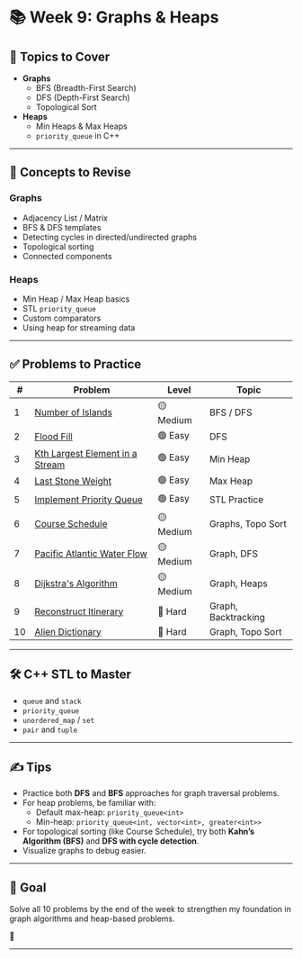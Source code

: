 # 📚 Week 9: Graphs & Heaps

## 📅 Topics to Cover

- **Graphs**
  - BFS (Breadth-First Search)
  - DFS (Depth-First Search)
  - Topological Sort
- **Heaps**
  - Min Heaps & Max Heaps
  - `priority_queue` in C++

---

## 🧠 Concepts to Revise

### Graphs
- Adjacency List / Matrix
- BFS & DFS templates
- Detecting cycles in directed/undirected graphs
- Topological sorting
- Connected components

### Heaps
- Min Heap / Max Heap basics
- STL `priority_queue`
- Custom comparators
- Using heap for streaming data

---

## ✅ Problems to Practice

| # | Problem | Level | Topic |
|---|---------|--------|-------|
| 1 | [Number of Islands](https://leetcode.com/problems/number-of-islands/) | 🟡 Medium | BFS / DFS |
| 2 | [Flood Fill](https://leetcode.com/problems/flood-fill/) | 🟢 Easy | DFS |
| 3 | [Kth Largest Element in a Stream](https://leetcode.com/problems/kth-largest-element-in-a-stream/) | 🟢 Easy | Min Heap |
| 4 | [Last Stone Weight](https://leetcode.com/problems/last-stone-weight/) | 🟢 Easy | Max Heap |
| 5 | [Implement Priority Queue](https://www.geeksforgeeks.org/priority-queue-in-cpp-stl/) | 🟢 Easy | STL Practice |
| 6 | [Course Schedule](https://leetcode.com/problems/course-schedule/) | 🟡 Medium | Graphs, Topo Sort |
| 7 | [Pacific Atlantic Water Flow](https://leetcode.com/problems/pacific-atlantic-water-flow/) | 🟡 Medium | Graph, DFS |
| 8 | [Dijkstra's Algorithm](https://practice.geeksforgeeks.org/problems/implementing-dijkstra-set-1-adjacency-matrix/1) | 🟡 Medium | Graph, Heaps |
| 9 | [Reconstruct Itinerary](https://leetcode.com/problems/reconstruct-itinerary/) | 🔴 Hard | Graph, Backtracking |
| 10 | [Alien Dictionary](https://practice.geeksforgeeks.org/problems/alien-dictionary/1) | 🔴 Hard | Graph, Topo Sort |

---

## 🛠️ C++ STL to Master

- `queue` and `stack`
- `priority_queue`
- `unordered_map` / `set`
- `pair` and `tuple`

---

## ✍️ Tips

- Practice both **DFS** and **BFS** approaches for graph traversal problems.
- For heap problems, be familiar with:
  - Default max-heap: `priority_queue<int>`
  - Min-heap: `priority_queue<int, vector<int>, greater<int>>`
- For topological sorting (like Course Schedule), try both **Kahn’s Algorithm (BFS)** and **DFS with cycle detection**.
- Visualize graphs to debug easier.

---

## 📌 Goal

Solve all 10 problems by the end of the week to strengthen my foundation in graph algorithms and heap-based problems.

💪

---
